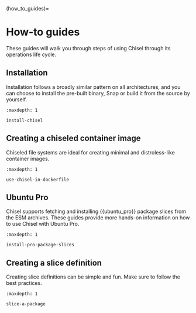 (how_to_guides)=

# How-to guides

These guides will walk you through steps of using Chisel through its operations
life cycle.

## Installation

Installation follows a broadly similar pattern on all architectures, and you
can choose to install the pre-built binary, Snap or build it from the source by
yourself.

```{toctree}
:maxdepth: 1

install-chisel
```

## Creating a chiseled container image

Chiseled file systems are ideal for creating minimal and distroless-like
container images.

```{toctree}
:maxdepth: 1

use-chisel-in-dockerfile
```

## Ubuntu Pro

Chisel supports fetching and installing {{ubuntu_pro}} package slices from the ESM
archives. These guides provide more hands-on information on how to use Chisel
with Ubuntu Pro.

```{toctree}
:maxdepth: 1

install-pro-package-slices
```


## Creating a slice definition

Creating slice definitions can be simple and fun. Make sure to follow the best
practices.

```{toctree}
:maxdepth: 1

slice-a-package
```
